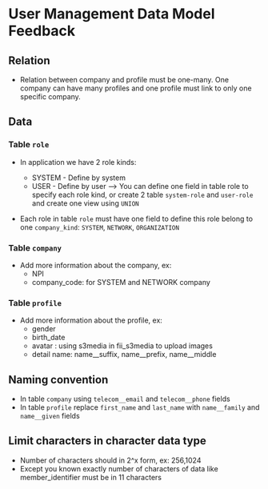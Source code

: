 # User Management Data Model Feedback

## Relation
- Relation between company and profile must be one-many. One company can have many profiles and one profile must link to only one specific company.

## Data

### Table `role`
- In application we have 2 role kinds:
    - SYSTEM - Define by system
    - USER - Define by user
--> You can define one field in table role to specify each role kind, or create 2 table `system-role` and `user-role` and create one view using `UNION`

- Each role in table `role` must have one field to define this role belong to one `company_kind`: `SYSTEM`, `NETWORK`, `ORGANIZATION`

### Table `company`
- Add more information about the company, ex:
    - NPI
    - company_code: for SYSTEM and NETWORK company
### Table `profile`
- Add more information about the profile, ex:
    - gender
    - birth_date
    - avatar : using s3media in fii_s3media to upload images
    - detail name: name__suffix, name__prefix, name__middle

## Naming convention
- In table  `company` using `telecom__email` and `telecom__phone` fields
- In table `profile` replace `first_name` and `last_name` with `name__family` and `name__given` fields 

## Limit characters in character data type
- Number of characters should in 2^x form, ex: 256,1024
- Except you known exactly number of characters of data like member_identifier must be in 11 characters